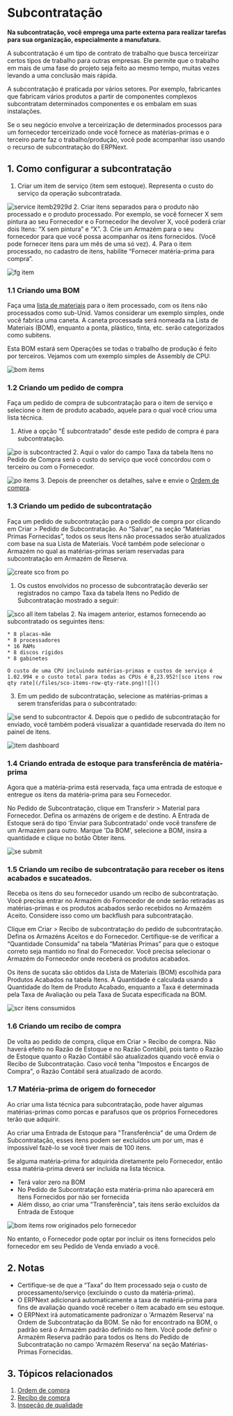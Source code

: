 # Subcontratação



**Na subcontratação, você emprega uma parte externa para realizar tarefas para sua organização, especialmente a manufatura.**

A subcontratação é um tipo de contrato de trabalho que busca terceirizar certos tipos de trabalho para outras empresas. Ele permite que o trabalho em mais de uma fase do projeto seja feito ao mesmo tempo, muitas vezes levando a uma conclusão mais rápida.

A subcontratação é praticada por vários setores. Por exemplo, fabricantes que fabricam vários produtos a partir de componentes complexos subcontratam determinados componentes e os embalam em suas instalações.

Se o seu negócio envolve a terceirização de determinados processos para um fornecedor terceirizado onde você fornece as matérias-primas e o terceiro parte faz o trabalho/produção, você pode acompanhar isso usando o recurso de subcontratação do ERPNext.

## 1. Como configurar a subcontratação

1. Criar um item de serviço (item sem estoque). Representa o custo do serviço da operação subcontratada.

![service itemb2929d](/files/service-itemb2929d.png)![]()
2. Criar itens separados para o produto não processado e o produto processado. Por exemplo, se você fornecer X sem pintura ao seu Fornecedor e o Fornecedor lhe devolver X, você poderá criar dois Itens: “X sem pintura” e “X”.
3. Crie um Armazém para o seu fornecedor para que você possa acompanhar os itens fornecidos. (Você pode fornecer itens para um mês de uma só vez).
4. Para o item processado, no cadastro de itens, habilite “Fornecer matéria-prima para compra”.

![fg item](/files/fg-item.png)![]()

### 1.1 Criando uma BOM

Faça uma [lista de materiais](/docs/pt/manufacturing/bill-of-materials) para o item processado, com os itens não processados ​​como sub-Unid. Vamos considerar um exemplo simples, onde você fabrica uma caneta. A caneta processada será nomeada na Lista de Materiais (BOM), enquanto a ponta, plástico, tinta, etc. serão categorizados como subitens.

Esta BOM estará sem Operações se todas o trabalho de produção é feito por terceiros. Vejamos com um exemplo simples de Assembly de CPU:

![bom items](/files/bom-items.png)![]()  


### 1.2 Criando um pedido de compra

 Faça um pedido de compra de subcontratação para o item de serviço e selecione o item de produto acabado, aquele para o qual você criou uma lista técnica.

1. Ative a opção "É subcontratado" desde este pedido de compra é para subcontratação.

![po is subcontracted](/files/po-is-subcontracted.png)![]()
2. Aqui o valor do campo Taxa da tabela Itens no Pedido de Compra será o custo do serviço que você concordou com o terceiro ou com o Fornecedor.

![po items](/files/po-items.png)![]()
3. Depois de preencher os detalhes, salve e envie o [Ordem de compra](/docs/pt/buying/purchase-order#35-raw-materials-supplied).

### 1.3 Criando um pedido de subcontratação

Faça um pedido de subcontratação para o pedido de compra por clicando em Criar > Pedido de Subcontratação. Ao “Salvar”, na seção “Matérias Primas Fornecidas”, todos os seus Itens não processados ​​serão atualizados com base na sua Lista de Materiais. Você também pode selecionar o Armazém no qual as matérias-primas seriam reservadas para subcontratação em Armazém de Reserva.

![create sco from po](/files/create-sco-from-po.gif)![]()  


 1. Os custos envolvidos no processo de subcontratação deverão ser registrados no campo Taxa da tabela Itens no Pedido de Subcontratação mostrado a seguir:

![sco all item tabelas](/files/sco-all-item-tables.png)![]()
2. Na imagem anterior, estamos fornecendo ao subcontratado os seguintes itens:


	* 8 placas-mãe
	* 8 processadores
	* 16 RAMs
	* 8 discos rígidos
	* 8 gabinetes
	
	O custo de uma CPU incluindo matérias-primas e custos de serviço é 1.02.994 e o custo total para todas as CPUs é 8,23.952![sco itens row qty rate](/files/sco-items-row-qty-rate.png)![]()
3. Em um pedido de subcontratação, selecione as matérias-primas a serem transferidas para o subcontratado:

![se send to subcontractor](/files/se-send-to-subcontractor.gif)![]()
4. Depois que o pedido de subcontratação for enviado, você também poderá visualizar a quantidade reservada do item no painel de itens.

![item dashboard](/files/item-dashboard.png)![]()

### 1.4 Criando entrada de estoque para transferência de matéria-prima

Agora que a matéria-prima está reservada, faça uma entrada de estoque e entregue os itens da matéria-prima para seu Fornecedor.

No Pedido de Subcontratação, clique em Transferir > Material para Fornecedor. Defina os armazéns de origem e de destino. A Entrada de Estoque será do tipo ‘Enviar para Subcontratado’ onde você transfere de um Armazém para outro. Marque 'Da BOM', selecione a BOM, insira a quantidade e clique no botão Obter itens.

![se submit](/files/se-submitted.png)![]()  


### 1.5 Criando um recibo de subcontratação para receber os itens acabados e sucateados.

Receba os itens do seu fornecedor usando um recibo de subcontratação. Você precisa entrar no Armazém do Fornecedor de onde serão retiradas as matérias-primas e os produtos acabados serão recebidos no Armazém Aceito. Considere isso como um backflush para subcontratação.

Clique em Criar > Recibo de subcontratação do pedido de subcontratação. Defina os Armazéns Aceitos e do Fornecedor. Certifique-se de verificar a “Quantidade Consumida” na tabela “Matérias Primas” para que o estoque correto seja mantido no final do Fornecedor. Você precisa selecionar o Armazém do Fornecedor onde receberá os produtos acabados.

Os itens de sucata são obtidos da Lista de Materiais (BOM) escolhida para Produtos Acabados na tabela Itens. A Quantidade é calculada usando a Quantidade do Item de Produto Acabado, enquanto a Taxa é determinada pela Taxa de Avaliação ou pela Taxa de Sucata especificada na BOM.

![scr itens consumidos](/files/scr-consumed-items.png)![]()  


### 1.6 Criando um recibo de compra

De volta ao pedido de compra, clique em Criar > Recibo de compra. Não haverá efeito no Razão de Estoque e no Razão Contábil, pois tanto o Razão de Estoque quanto o Razão Contábil são atualizados quando você envia o Recibo de Subcontratação. Caso você tenha "Impostos e Encargos de Compra", o Razão Contábil será atualizado de acordo.

### 1.7 Matéria-prima de origem do fornecedor

Ao criar uma lista técnica para subcontratação, pode haver algumas matérias-primas como porcas e parafusos que os próprios Fornecedores terão que adquirir.

Ao criar uma Entrada de Estoque para "Transferência" de uma Ordem de Subcontratação, esses itens podem ser excluídos um por um, mas é impossível fazê-lo se você tiver mais de 100 itens.

Se alguma matéria-prima for adquirida diretamente pelo Fornecedor, então essa matéria-prima deverá ser incluída na lista técnica.

* Terá valor zero na BOM
* No Pedido de Subcontratação esta matéria-prima não aparecerá em Itens Fornecidos por não ser fornecida
* Além disso, ao criar uma "Transferência", tais itens serão excluídos da Entrada de Estoque

![bom items row originados pelo fornecedor](/files/bom-items-row-sourced-by-supplier.png)![]()

No entanto, o Fornecedor pode optar por incluir os itens fornecidos pelo fornecedor em seu Pedido de Venda enviado a você.

## 2. Notas

* Certifique-se de que a “Taxa” do Item processado seja o custo de processamento/serviço (excluindo o custo da matéria-prima).
* O ERPNext adicionará automaticamente a taxa de matéria-prima para fins de avaliação quando você receber o item acabado em seu estoque.
* O ERPNext irá automaticamente padronizar o 'Armazém Reserva' na Ordem de Subcontratação da BOM. Se não for encontrado na BOM, o padrão será o Armazém padrão definido no Item. Você pode definir o Armazém Reserva padrão para todos os Itens do Pedido de Subcontratação no campo 'Armazém Reserva' na seção Matérias-Primas Fornecidas.

## 3. Tópicos relacionados

1. [Ordem de compra](/docs/pt/buying/purchase-order)
2. [Recibo de compra](/docs/pt/stock/purchase-receipt)
3. [Inspeção de qualidade](https://docs.erpnext.com/docs/user/manual/en/quality-inspeção)


